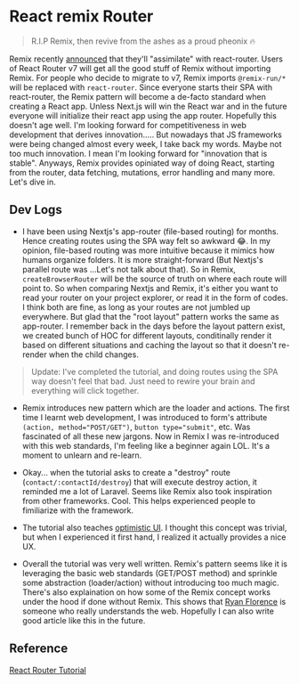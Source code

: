 # React remix Router
> R.I.P Remix, then revive from the ashes as a proud pheonix 🔥

Remix recently [announced](https://remix.run/blog/merging-remix-and-react-router) that they'll "assimilate" with react-router. Users of React Router v7 will get all the good stuff of Remix without importing Remix. For people who decide to migrate to v7, Remix imports `@remix-run/*` will be replaced with `react-router`. Since everyone starts their SPA with react-router, the Remix pattern will become a de-facto standard when creating a React app. Unless Next.js will win the React war and in the future everyone will initialize their react app using the app router. Hopefully this doesn't age well. I'm looking forward for competitiveness in web development that derives innovation..... But nowadays that JS frameworks were being changed almost every week, I take back my words. Maybe not too much innovation. I mean I'm looking forward for "innovation that is stable". Anyways, Remix provides opiniated way of doing React, starting from the router, data fetching, mutations, error handling and many more. Let's dive in.

## Dev Logs
- I have been using Nextjs's app-router (file-based routing) for months. Hence creating routes using the SPA way felt so awkward 😂. In my opinion, file-based routing was more intuitive because it mimics how humans organize folders. It is more straight-forward (But Nextjs's parallel route was ...Let's not talk about that). So in Remix, `createBrowserRouter` will be the source of truth on where each route will point to. So when comparing Nextjs and Remix, it's either you want to read your router on your project explorer, or read it in the form of codes. I think both are fine, as long as your routes are not jumbled up everywhere. But glad that the "root layout" pattern works the same as app-router. I remember back in the days before the layout pattern exist, we created bunch of HOC for different layouts, conditinally render it based on different situations and caching the layout so that it doesn't re-render when the child changes.
> Update: I've completed the tutorial, and doing routes using the SPA way doesn't feel that bad. Just need to rewire your brain and everything will click together.

- Remix introduces new pattern which are the loader and actions. The first time I learnt web development, I was introduced to form's attribute `(action, method="POST/GET")`, `button type="submit"`, etc. Was fascinated of all these new jargons. Now in Remix I was re-introduced with this web standards, I'm feeling like a beginner again LOL. It's a moment to unlearn and re-learn.

- Okay... when the tutorial asks to create a "destroy" route (`contact/:contactId/destroy`) that will execute destroy action, it reminded me a lot of Laravel. Seems like Remix also took inspiration from other frameworks. Cool. This helps experienced people to fimiliarize with the framework.

- The tutorial also teaches [optimistic UI](https://reactrouter.com/en/main/start/tutorial#optimistic-ui). I thought this concept was trivial, but when I experienced it first hand, I realized it actually provides a nice UX. 

- Overall the tutorial was very well written. Remix's pattern seems like it is leveraging the basic web standards (GET/POST method) and sprinkle some abstraction (loader/action) without introducing too much magic. There's also explaination on how some of the Remix concept works under the hood if done without Remix. This shows that [Ryan Florence](https://github.com/ryanflorence) is someone who really understands the web. Hopefully I can also write good article like this in the future.

## Reference
[React Router Tutorial](https://reactrouter.com/en/main/start/tutorial)